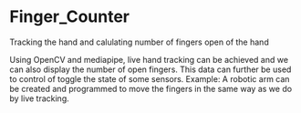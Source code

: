 # Finger_Counter
Tracking the hand and calulating number of fingers open of the hand


Using OpenCV and mediapipe, live hand tracking can be achieved and we can also display the number of open fingers. 
This data can further be used to control of toggle the state of some sensors.
Example: A robotic arm can be created and programmed to move the fingers in the same way as we do by live tracking.
